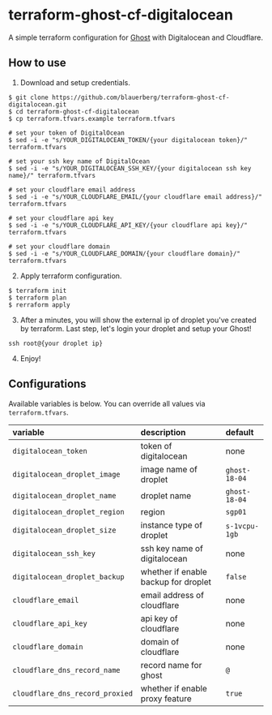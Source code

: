 # terraform-ghost-cf-digitalocean

A simple terraform configuration for [Ghost](https://ghost.org/) with Digitalocean and Cloudflare.

## How to use

1. Download and setup credentials.
```
$ git clone https://github.com/blauerberg/terraform-ghost-cf-digitalocean.git
$ cd terraform-ghost-cf-digitalocean
$ cp terraform.tfvars.example terraform.tfvars

# set your token of DigitalOcean
$ sed -i -e "s/YOUR_DIGITALOCEAN_TOKEN/{your digitalocean token}/" terraform.tfvars

# set your ssh key name of DigitalOcean
$ sed -i -e "s/YOUR_DIGITALOCEAN_SSH_KEY/{your digitalocean ssh key name}/" terraform.tfvars

# set your cloudflare email address
$ sed -i -e "s/YOUR_CLOUDFLARE_EMAIL/{your cloudflare email address}/" terraform.tfvars

# set your cloudflare api key 
$ sed -i -e "s/YOUR_CLOUDFLARE_API_KEY/{your cloudflare api key}/" terraform.tfvars

# set your cloudflare domain
$ sed -i -e "s/YOUR_CLOUDFLARE_DOMAIN/{your cloudflare domain}/" terraform.tfvars
```

2. Apply terraform configuration.
```
$ terraform init
$ terraform plan
$ rerraform apply
```

3. After a minutes, you will show the external ip of droplet you've created by terraform. Last step, let's login your droplet and setup your Ghost!
```
ssh root@{your droplet ip}
```

4. Enjoy!

## Configurations

Available variables is below. You can override all values via `terraform.tfvars`.

| variable | description | default |
| :--- | :--- | :--- |
| `digitalocean_token` | token of digitalocean | none |
| `digitalocean_droplet_image` | image name of droplet | `ghost-18-04` |
| `digitalocean_droplet_name` | droplet name | `ghost-18-04` |
| `digitalocean_droplet_region` | region | `sgp01` |
| `digitalocean_droplet_size` | instance type of droplet | `s-1vcpu-1gb` |
| `digitalocean_ssh_key` | ssh key name of digitalocean | none |
| `digitalocean_droplet_backup` | whether if enable backup for droplet | `false` |
| `cloudflare_email` | email address of cloudflare | none |
| `cloudflare_api_key` | api key of cloudflare | none |
| `cloudflare_domain` | domain of cloudflare | none |
| `cloudflare_dns_record_name` | record name for ghost | `@` |
| `cloudflare_dns_record_proxied` | whether if enable proxy feature | `true` |

